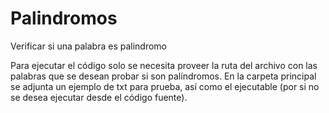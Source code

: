 # Palindromos
Verificar si una palabra es palindromo

Para ejecutar el código solo se necesita proveer la ruta del archivo con las palabras que se desean probar si son palíndromos.
En la carpeta principal se adjunta un ejemplo de txt para prueba, así como el ejecutable (por si no se desea ejecutar desde el código fuente).
